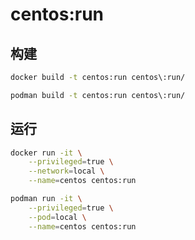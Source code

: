 # centos:run

## 构建
```bash
docker build -t centos:run centos\:run/

podman build -t centos:run centos\:run/
```

## 运行
```bash
docker run -it \
    --privileged=true \
    --network=local \
    --name=centos centos:run

podman run -it \
    --privileged=true \
    --pod=local \
    --name=centos centos:run
```